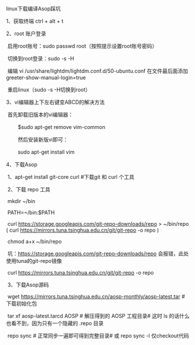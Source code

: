 linux下载编译Asop踩坑

1、获取终端 ctrl + alt + t

2、root 账户登录

​	启用root账号：sudo passwd root（按照提示设置root账号密码）

​	切换到root登录：sudo -s -H

​	编辑 vi /usr/share/lightdm/lightdm.conf.d/50-ubuntu.conf 在文件最后面添加 greeter-show-manual-login=true

​	重启linux（sudo -s -H切换到root）

3、vi编辑器上下左右键变ABCD的解决方法

​	首先卸载旧版本的vi编辑器：

　　 $sudo apt-get remove vim-common

　 　然后安装新版vi即可：

　 　sudo apt-get install vim

4、下载Asop

​	1、apt-get install git-core curl #下载git 和 curl 个工具

​	2、下载 repo 工具

​		mkdir ~/bin

​		PATH=~/bin:$PATH

​		curl https://storage.googleapis.com/git-repo-downloads/repo > ~/bin/repo ( curl https://mirrors.tuna.tsinghua.edu.cn/git/git-repo -o repo )

​		chmod a+x ~/bin/repo

​		坑：https://storage.googleapis.com/git-repo-downloads/repo 会报错，此处使用tuna的git-repo镜像

​		curl https://mirrors.tuna.tsinghua.edu.cn/git/git-repo -o repo

​	3、下载Asop源码

​		wget https://mirrors.tuna.tsinghua.edu.cn/aosp-monthly/aosp-latest.tar # 下载初始化包

​		tar xf aosp-latest.tarcd AOSP   # 解压得到的 AOSP 工程目录# 这时 ls 的话什么也看不到，因为只有一个隐藏的 .repo 目录

​		repo sync # 正常同步一遍即可得到完整目录# 或 repo sync -l 仅checkout代码